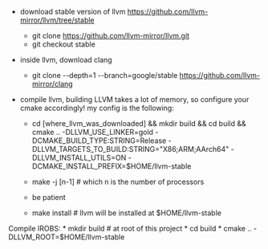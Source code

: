 * download stable version of llvm https://github.com/llvm-mirror/llvm/tree/stable 
	* git clone https://github.com/llvm-mirror/llvm.git
	* git checkout stable

* inside llvm, download clang
	* git clone --depth=1 --branch=google/stable https://github.com/llvm-mirror/clang

* compile llvm, building LLVM takes a lot of memory, so configure your cmake accordingly! my config is the following:
	* cd [where_llvm_was_downloaded] && mkdir build && cd build && cmake .. -DLLVM_USE_LINKER=gold -DCMAKE_BUILD_TYPE:STRING=Release -DLLVM_TARGETS_TO_BUILD:STRING="X86;ARM;AArch64" -DLLVM_INSTALL_UTILS=ON -DCMAKE_INSTALL_PREFIX=$HOME/llvm-stable

	* make -j [n-1] # which n is the number of processors 
	* be patient
	* make install # llvm will be installed at $HOME/llvm-stable


Compile IROBS:
	* mkdir build # at root of this project
	* cd build
	* cmake .. -DLLVM_ROOT=$HOME/llvm-stable
	


